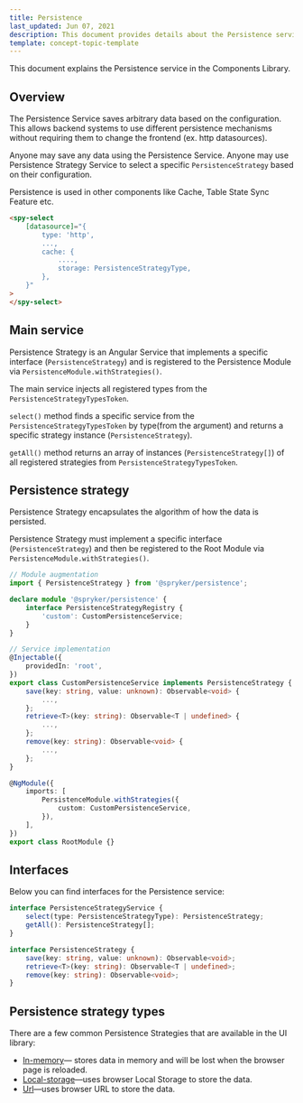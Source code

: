 ```yaml
---
title: Persistence
last_updated: Jun 07, 2021
description: This document provides details about the Persistence service in the Components Library.
template: concept-topic-template
---
```


This document explains the Persistence service in the Components Library.

## Overview

The Persistence Service saves arbitrary data based on the configuration. This allows backend systems to use different persistence mechanisms without requiring them to change the frontend (ex. http datasources).

Anyone may save any data using the Persistence Service. Anyone may use Persistence Strategy Service to select a specific `PersistenceStrategy` based on their configuration.

Persistence is used in other components like Cache, Table State Sync Feature etc.

```html
<spy-select
    [datasource]="{
        type: 'http',
        ...,
        cache: {
            ....,
            storage: PersistenceStrategyType,
        },
    }"
>
</spy-select>
```

## Main service

Persistence Strategy is an Angular Service that implements a specific interface (`PersistenceStrategy`) and is registered to the Persistence Module via `PersistenceModule.withStrategies()`.

The main service injects all registered types from the `PersistenceStrategyTypesToken`.

`select()` method finds a specific service from the `PersistenceStrategyTypesToken` by type(from the argument) and returns a specific strategy instance (`PersistenceStrategy`).

`getAll()` method returns an array of instances (`PersistenceStrategy[]`) of all registered strategies from `PersistenceStrategyTypesToken`.

## Persistence strategy

Persistence Strategy encapsulates the algorithm of how the data is persisted.

Persistence Strategy must implement a specific interface (`PersistenceStrategy`) and then be registered to the Root Module via `PersistenceModule.withStrategies()`.

```ts
// Module augmentation
import { PersistenceStrategy } from '@spryker/persistence';

declare module '@spryker/persistence' {
    interface PersistenceStrategyRegistry {
        'custom': CustomPersistenceService;
    }
}

// Service implementation
@Injectable({
    providedIn: 'root',
})
export class CustomPersistenceService implements PersistenceStrategy {
    save(key: string, value: unknown): Observable<void> {
        ...,
    };
    retrieve<T>(key: string): Observable<T | undefined> {
        ...,
    };
    remove(key: string): Observable<void> {
        ...,
    };
}

@NgModule({
    imports: [
        PersistenceModule.withStrategies({
            custom: CustomPersistenceService,
        }),
    ],
})
export class RootModule {}
```

## Interfaces

Below you can find interfaces for the Persistence service:

```ts
interface PersistenceStrategyService {
    select(type: PersistenceStrategyType): PersistenceStrategy;
    getAll(): PersistenceStrategy[];
}

interface PersistenceStrategy {
    save(key: string, value: unknown): Observable<void>;
    retrieve<T>(key: string): Observable<T | undefined>;
    remove(key: string): Observable<void>;
}
```

## Persistence strategy types

There are a few common Persistence Strategies that are available in the UI library:

- [In-memory](/docs/marketplace/dev/front-end/ui-components-library/persistence/in-memory-persistence-strategy.html)—
 stores data in memory and will be lost when the browser page is reloaded.
- [Local-storage](/docs/marketplace/dev/front-end/ui-components-library/persistence/local-storage-persistence-strategy.html)—uses browser Local Storage to store the data.
- [Url](/docs/marketplace/dev/front-end/ui-components-library/persistence/url-persistence-strategy.html)—uses browser URL to store the data.

